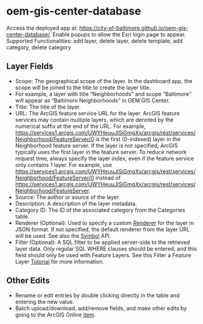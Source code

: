 # oem-gis-center-database
Access the deployed app at: https://city-of-baltimore.github.io/oem-gis-center-database/. Enable popups to allow the Esri login page to appear.
Supported Functionalities: add layer, delete layer, delete template, add category, delete category
## Layer Fields
- Scope: The geographical scope of the layer. In the dashboard app, the scope will be joined to the title to create the layer title.
- For example, a layer with title “Neighborhoods” and scope “Baltimore” will appear as “Baltimore Neighborhoods” in OEM GIS Center.
- Title: The title of the layer.
- URL: The ArcGIS feature service URL for the layer. ArcGIS feature services may contain multiple layers, which are denoted by the numerical suffix at the end of the URL.
  For example, https://services1.arcgis.com/UWYHeuuJISiGmgXx/arcgis/rest/services/Neighborhood/FeatureServer/0 is the first (0-indexed) layer in the Neighborhood feature server.
  If the layer is not specified, ArcGIS typically uses the first layer in the feature server.
  To reduce network request time, always specify the layer index, even if the feature service only contains 1 layer.
  For example, use https://services1.arcgis.com/UWYHeuuJISiGmgXx/arcgis/rest/services/Neighborhood/FeatureServer/0 instead of
  https://services1.arcgis.com/UWYHeuuJISiGmgXx/arcgis/rest/services/Neighborhood/FeatureServer.
- Source: The author or source of the layer.
- Description: A description of the layer metadata.
- Category ID: The ID of the associated category from the Categories table.
- Renderer (Optional): Used to specify a custom [Renderer](https://developers.arcgis.com/javascript/latest/api-reference/esri-renderers-Renderer.html) for the layer in JSON format.
  If not specified, the default renderer from the layer URL will be used. See also the [Symbol](https://developers.arcgis.com/javascript/latest/api-reference/esri-symbols-Symbol.html) API.
- Filter (Optional): A SQL filter to be applied server-side to the retrieved layer data. Only regular SQL WHERE clauses should be entered, and this field should only be used with Feature Layers.
  See this Filter a Feature Layer [Tutorial](https://developers.arcgis.com/javascript/latest/filter-a-feature-layer-with-sql/#apply-the-sql-expression) for more information.
## Other Edits
- Rename or edit entries by double clicking directly in the table and entering the new value.
- Batch upload/download, add/remove fields, and make other edits by going to the ArcGIS Online [item](https://baltimore.maps.arcgis.com/home/item.html?id=92dc71eaff8b46e49b2d4aff0e24ef60).

